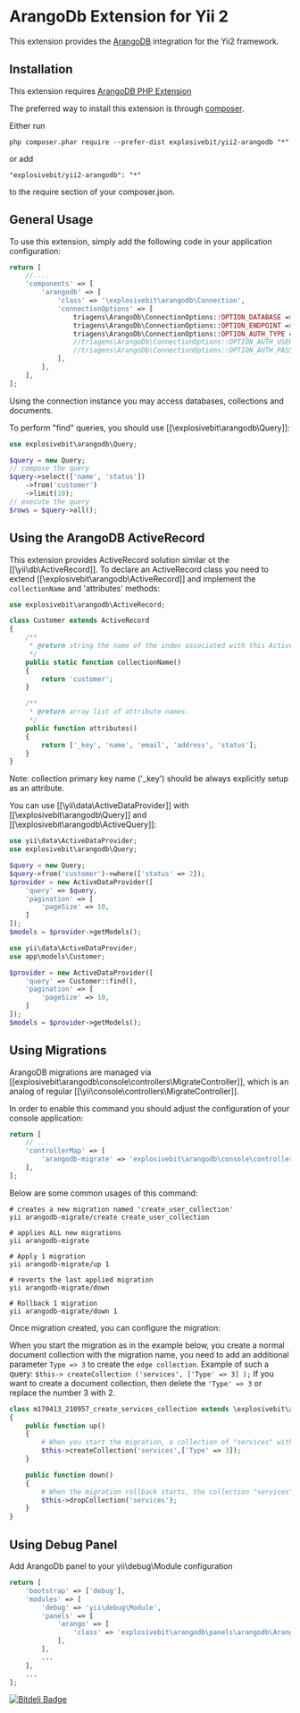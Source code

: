 ArangoDb Extension for Yii 2
===========================

This extension provides the [ArangoDB](http://www.arangodb.org/) integration for the Yii2 framework.


Installation
------------

This extension requires [ArangoDB PHP Extension](https://github.com/triAGENS/ArangoDB-PHP)

The preferred way to install this extension is through [composer](http://getcomposer.org/download/).

Either run

```
php composer.phar require --prefer-dist explosivebit/yii2-arangodb "*"
```

or add

```
"explosivebit/yii2-arangodb": "*"
```

to the require section of your composer.json.


General Usage
-------------

To use this extension, simply add the following code in your application configuration:

```php
return [
    //....
    'components' => [
        'arangodb' => [
            'class' => '\explosivebit\arangodb\Connection',
            'connectionOptions' => [
                triagens\ArangoDb\ConnectionOptions::OPTION_DATABASE => "mydatabase",
                triagens\ArangoDb\ConnectionOptions::OPTION_ENDPOINT => 'tcp://127.0.0.1:8529',
                triagens\ArangoDb\ConnectionOptions::OPTION_AUTH_TYPE => 'Basic',
                //triagens\ArangoDb\ConnectionOptions::OPTION_AUTH_USER   => '',
                //triagens\ArangoDb\ConnectionOptions::OPTION_AUTH_PASSWD => '',
            ],
        ],
    ],
];
```

Using the connection instance you may access databases, collections and documents.

To perform "find" queries, you should use [[\explosivebit\arangodb\Query]]:

```php
use explosivebit\arangodb\Query;

$query = new Query;
// compose the query
$query->select(['name', 'status'])
    ->from('customer')
    ->limit(10);
// execute the query
$rows = $query->all();
```


Using the ArangoDB ActiveRecord
------------------------------

This extension provides ActiveRecord solution similar ot the [[\yii\db\ActiveRecord]].
To declare an ActiveRecord class you need to extend [[\explosivebit\arangodb\ActiveRecord]] and
implement the `collectionName` and 'attributes' methods:

```php
use explosivebit\arangodb\ActiveRecord;

class Customer extends ActiveRecord
{
    /**
     * @return string the name of the index associated with this ActiveRecord class.
     */
    public static function collectionName()
    {
        return 'customer';
    }

    /**
     * @return array list of attribute names.
     */
    public function attributes()
    {
        return ['_key', 'name', 'email', 'address', 'status'];
    }
}
```

Note: collection primary key name ('_key') should be always explicitly setup as an attribute.

You can use [[\yii\data\ActiveDataProvider]] with [[\explosivebit\arangodb\Query]] and [[\explosivebit\arangodb\ActiveQuery]]:

```php
use yii\data\ActiveDataProvider;
use explosivebit\arangodb\Query;

$query = new Query;
$query->from('customer')->where(['status' => 2]);
$provider = new ActiveDataProvider([
    'query' => $query,
    'pagination' => [
        'pageSize' => 10,
    ]
]);
$models = $provider->getModels();
```

```php
use yii\data\ActiveDataProvider;
use app\models\Customer;

$provider = new ActiveDataProvider([
    'query' => Customer::find(),
    'pagination' => [
        'pageSize' => 10,
    ]
]);
$models = $provider->getModels();
```


Using Migrations
----------------

ArangoDB migrations are managed via [[explosivebit\arangodb\console\controllers\MigrateController]], which is an analog of regular
[[\yii\console\controllers\MigrateController]].

In order to enable this command you should adjust the configuration of your console application:

```php
return [
    // ...
    'controllerMap' => [
        'arangodb-migrate' => 'explosivebit\arangodb\console\controllers\MigrateController'
    ],
];
```

Below are some common usages of this command:

```
# creates a new migration named 'create_user_collection'
yii arangodb-migrate/create create_user_collection

# applies ALL new migrations
yii arangodb-migrate

# Apply 1 migration
yii arangodb-migrate/up 1

# reverts the last applied migration
yii arangodb-migrate/down

# Rollback 1 migration
yii arangodb-migrate/down 1
```

Once migration created, you can configure the migration:

When you start the migration as in the example below, you create a normal document collection with the migration name, you need to add an additional parameter `Type => 3` to create the `edge collection`. Example of such a query: `$this-> createCollection ('services', ['Type' => 3] );` If you want to create a document collection, then delete the `'Type' => 3` or replace the number 3 with 2.


```php
class m170413_210957_create_services_collection extends \explosivebit\arangodb\Migration
{
    public function up()
    {
        # When you start the migration, a collection of "services" with the edge type is created
        $this->createCollection('services',['Type' => 3]);
    }

    public function down()
    {
        # When the migration rollback starts, the collection "services"
        $this->dropCollection('services');
    }
}
```


Using Debug Panel
-----------------

Add ArangoDb panel to your yii\debug\Module configuration

```php
return [
    'bootstrap' => ['debug'],
    'modules' => [
        'debug' => 'yii\debug\Module',
        'panels' => [
            'arango' => [
                'class' => 'explosivebit\arangodb\panels\arangodb\ArangoDbPanel',
            ],
        ],
        ...
    ],
    ...
];
```


[![Bitdeli Badge](https://d2weczhvl823v0.cloudfront.net/DevGroup-ru/yii2-arangodb/trend.png)](https://bitdeli.com/free "Bitdeli Badge")

